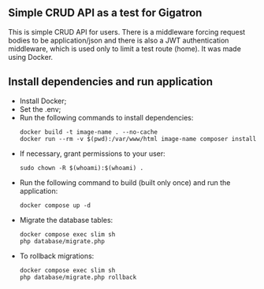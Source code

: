 ## Simple CRUD API as a test for Gigatron
This is simple CRUD API for users. There is a middleware forcing request bodies to be application/json and there is also a JWT authentication middleware, which is used only to limit a test route (home).
It was made using Docker.

## Install dependencies and run application

- Install Docker;
- Set the .env;
- Run the following commands to install dependencies:
    ```
    docker build -t image-name . --no-cache
    docker run --rm -v $(pwd):/var/www/html image-name composer install
    ```
- If necessary, grant permissions to your user:
    ```
    sudo chown -R $(whoami):$(whoami) .
    ```
- Run the following command to build (built only once) and run the application:
    ```
    docker compose up -d
    ```
- Migrate the database tables:
    ```
    docker compose exec slim sh
    php database/migrate.php

    ```
- To rollback migrations:
    ```
    docker compose exec slim sh
    php database/migrate.php rollback
    ```